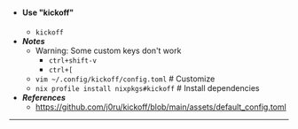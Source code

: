 - #### Use "kickoff"
    - `kickoff`
- ***Notes***
    - Warning: Some custom keys don't work
        - `ctrl+shift-v`
        - `ctrl+[`
    - `vim ~/.config/kickoff/config.toml` # Customize
    - `nix profile install nixpkgs#kickoff` # Install dependencies
- ***References***
    - https://github.com/j0ru/kickoff/blob/main/assets/default_config.toml
- ---
